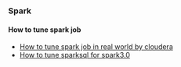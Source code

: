 ### Spark


#### How to tune spark job

- [How to tune spark job in real world by cloudera](https://blog.cloudera.com/how-to-tune-your-apache-spark-jobs-part-2/)
- [How to tune sparksql for spark3.0](https://blog.cloudera.com/how-does-apache-spark-3-0-increase-the-performance-of-your-sql-workloads/)